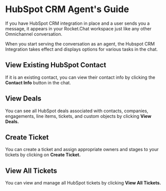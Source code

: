# HubSpot CRM Agent's Guide

If you have HubSpot CRM integration in place and a user sends you a message, it appears in your Rocket.Chat workspace just like any other Omnichannel conversation.

When you start serving the conversation as an agent, the Hubspot CRM Integration takes effect and displays options for various tasks in the chat.&#x20;

## **View E**xisting HubSpot Contact

If it is an existing contact, you can view their contact info by clicking the **Contact Info** button in the chat.

## **View** Deals

You can see all HubSpot deals associated with contacts, companies, engagements, line items, tickets, and custom objects by clicking **View Deals.**

## Create Ticket

You can create a ticket and assign appropriate owners and stages to your tickets by clicking on **Create Ticket.**

## View All Tickets

You can view and manage all HubSpot tickets by clicking **View All Tickets.**
